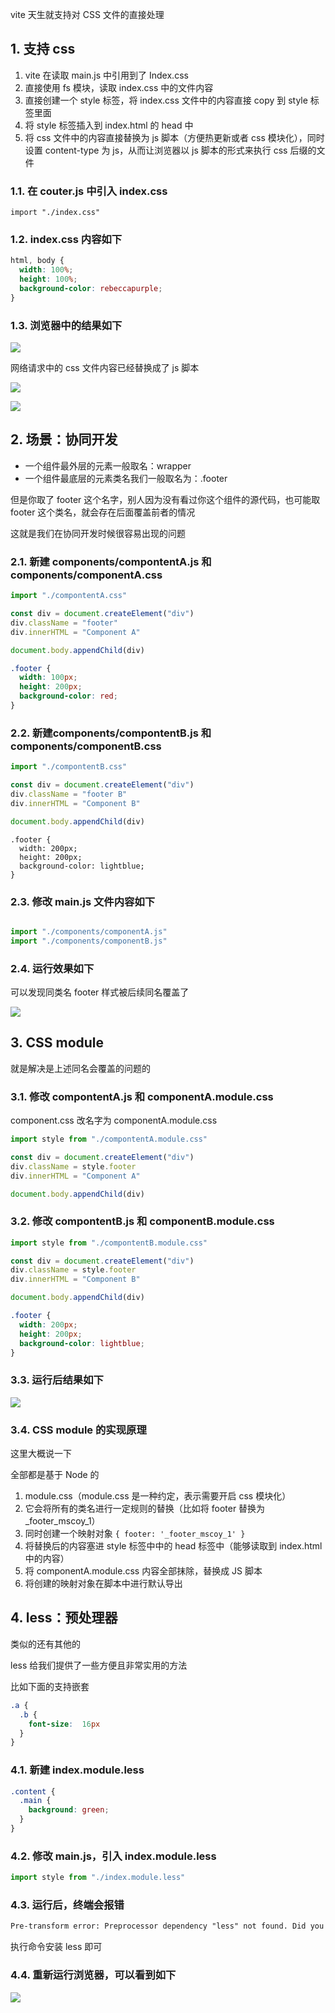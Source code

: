 vite 天生就支持对 CSS 文件的直接处理

## 1. 支持 css

1. vite 在读取 main.js 中引用到了 Index.css
2. 直接使用 fs 模块，读取 index.css 中的文件内容
3. 直接创建一个 style 标签，将 index.css 文件中的内容直接 copy 到 style 标签里面
4. 将 style 标签插入到 index.html 的 head 中
5. 将 css 文件中的内容直接替换为 js 脚本（方便热更新或者 css 模块化），同时设置 content-type 为 js，从而让浏览器以 js 脚本的形式来执行 css 后缀的文件

### 1.1. 在 couter.js 中引入 index.css

```
import "./index.css"
```

### 1.2. index.css 内容如下

```css
html, body {
  width: 100%;
  height: 100%;
  background-color: rebeccapurple;
}
```

### 1.3. 浏览器中的结果如下

![](./assets/1742909577924-90b3c011-c8f7-4888-8a17-4107252c7c25.png)

网络请求中的 css 文件内容已经替换成了 js 脚本

![](./assets/1742909972490-df46f8e6-5350-4c7e-81df-bc2492aabd9b.png)

![](./assets/1742909796310-1ab56664-772d-4480-8b3f-e91cc8781449.png)

## 2. 场景：协同开发

- 一个组件最外层的元素一般取名：wrapper
- 一个组件最底层的元素类名我们一般取名为：.footer

但是你取了 footer 这个名字，别人因为没有看过你这个组件的源代码，也可能取 footer 这个类名，就会存在后面覆盖前者的情况

这就是我们在协同开发时候很容易出现的问题

### 2.1. 新建 components/compontentA.js 和 components/componentA.css

```js
import "./compontentA.css"

const div = document.createElement("div")
div.className = "footer"
div.innerHTML = "Component A"

document.body.appendChild(div)
```

```css
.footer {
  width: 100px;
  height: 200px;
  background-color: red;
}
```

### 2.2. 新建components/compontentB.js 和 components/componentB.css

```js
import "./compontentB.css"

const div = document.createElement("div")
div.className = "footer B"
div.innerHTML = "Component B"

document.body.appendChild(div)
```

```
.footer {
  width: 200px;
  height: 200px;
  background-color: lightblue;
}
```

### 2.3. 修改 main.js 文件内容如下

```js

import "./components/componentA.js"
import "./components/componentB.js"
```

### 2.4. 运行效果如下

可以发现同类名 footer 样式被后续同名覆盖了

![](./assets/1742915413988-8817a280-a2fc-4cf6-ab01-5f66afada4ff.png)

## 3. CSS module

就是解决是上述同名会覆盖的问题的

### 3.1. 修改 compontentA.js 和 componentA.module.css

component.css 改名字为 componentA.module.css

```js
import style from "./compontentA.module.css"

const div = document.createElement("div")
div.className = style.footer
div.innerHTML = "Component A"

document.body.appendChild(div)
```

### 3.2. 修改 compontentB.js 和 componentB.module.css

```js
import style from "./compontentB.module.css"

const div = document.createElement("div")
div.className = style.footer
div.innerHTML = "Component B"

document.body.appendChild(div)
```

```css
.footer {
  width: 200px;
  height: 200px;
  background-color: lightblue;
}
```

### 3.3. 运行后结果如下

![](./assets/1742915655388-b8c8025b-3372-46a2-b850-f411efa45107.png)

### 3.4. CSS module 的实现原理

这里大概说一下

全部都是基于 Node 的

1. module.css（module.css 是一种约定，表示需要开启 css 模块化）
2. 它会将所有的类名进行一定规则的替换（比如将 footer 替换为 _footer_mscoy_1）
3. 同时创建一个映射对象 `{ footer: '_footer_mscoy_1' }`
4. 将替换后的内容塞进 style 标签中中的 head 标签中（能够读取到 index.html 中的内容）
5. 将 componentA.module.css 内容全部抹除，替换成 JS 脚本
6. 将创建的映射对象在脚本中进行默认导出

## 4. less：预处理器

类似的还有其他的

less 给我们提供了一些方便且非常实用的方法

比如下面的支持嵌套

```css
.a {
  .b {
    font-size:  16px
  }
}
```

### 4.1. 新建 index.module.less

```css
.content {
  .main {
    background: green;
  }
}
```

### 4.2. 修改 main.js，引入 index.module.less

```js
import style from "./index.module.less"
```

### 4.3. 运行后，终端会报错

```txt
Pre-transform error: Preprocessor dependency "less" not found. Did you install it? Try `npm install -D less`.
```

执行命令安装 less 即可

### 4.4. 重新运行浏览器，可以看到如下

![](./assets/1742919542431-8cd6c074-7195-4572-890e-9d9dd648dc20.png)